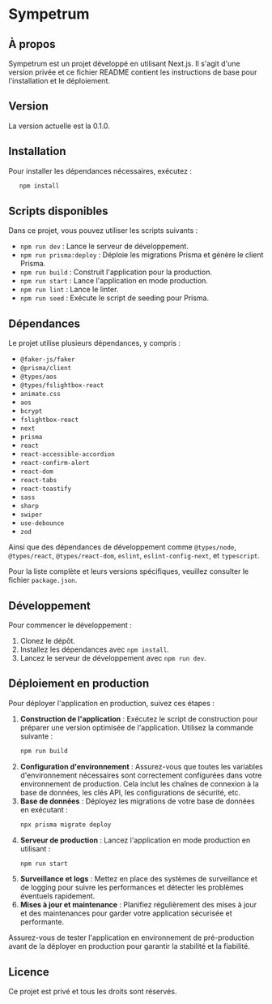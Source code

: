# Sympetrum

## À propos

Sympetrum est un projet développé en utilisant Next.js. Il s'agit d'une version privée et ce fichier README contient les instructions de base pour l'installation et le déploiement.

## Version

La version actuelle est la 0.1.0.

## Installation

Pour installer les dépendances nécessaires, exécutez :

```bash
   npm install
```

## Scripts disponibles

Dans ce projet, vous pouvez utiliser les scripts suivants :

- `npm run dev` : Lance le serveur de développement.
- `npm run prisma:deploy` : Déploie les migrations Prisma et génère le client Prisma.
- `npm run build` : Construit l'application pour la production.
- `npm run start` : Lance l'application en mode production.
- `npm run lint` : Lance le linter.
- `npm run seed` : Exécute le script de seeding pour Prisma.

## Dépendances

Le projet utilise plusieurs dépendances, y compris :

- `@faker-js/faker`
- `@prisma/client`
- `@types/aos`
- `@types/fslightbox-react`
- `animate.css`
- `aos`
- `bcrypt`
- `fslightbox-react`
- `next`
- `prisma`
- `react`
- `react-accessible-accordion`
- `react-confirm-alert`
- `react-dom`
- `react-tabs`
- `react-toastify`
- `sass`
- `sharp`
- `swiper`
- `use-debounce`
- `zod`

Ainsi que des dépendances de développement comme `@types/node`, `@types/react`, `@types/react-dom`, `eslint`, `eslint-config-next`, et `typescript`.

Pour la liste complète et leurs versions spécifiques, veuillez consulter le fichier `package.json`.

## Développement

Pour commencer le développement :

1. Clonez le dépôt.
2. Installez les dépendances avec `npm install`.
3. Lancez le serveur de développement avec `npm run dev`.

## Déploiement en production

Pour déployer l'application en production, suivez ces étapes :

1. **Construction de l'application** : Exécutez le script de construction pour préparer une version optimisée de l'application. Utilisez la commande suivante :
   ```bash
   npm run build
   ```
2. **Configuration d'environnement** : Assurez-vous que toutes les variables d'environnement nécessaires sont correctement configurées dans votre environnement de production. Cela inclut les chaînes de connexion à la base de données, les clés API, les configurations de sécurité, etc.
3. **Base de données** : Déployez les migrations de votre base de données en exécutant :
   ```bash
   npx prisma migrate deploy
   ```
4. **Serveur de production** : Lancez l'application en mode production en utilisant :
   ```bash
   npm run start
   ```
5. **Surveillance et logs** : Mettez en place des systèmes de surveillance et de logging pour suivre les performances et détecter les problèmes éventuels rapidement.
6. **Mises à jour et maintenance** : Planifiez régulièrement des mises à jour et des maintenances pour garder votre application sécurisée et performante.

Assurez-vous de tester l'application en environnement de pré-production avant de la déployer en production pour garantir la stabilité et la fiabilité.

## Licence

Ce projet est privé et tous les droits sont réservés.
